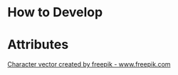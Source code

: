 # How to Develop 



# Attributes
<a href="https://www.freepik.com/free-photos-vectors/character">Character vector created by freepik - www.freepik.com</a>